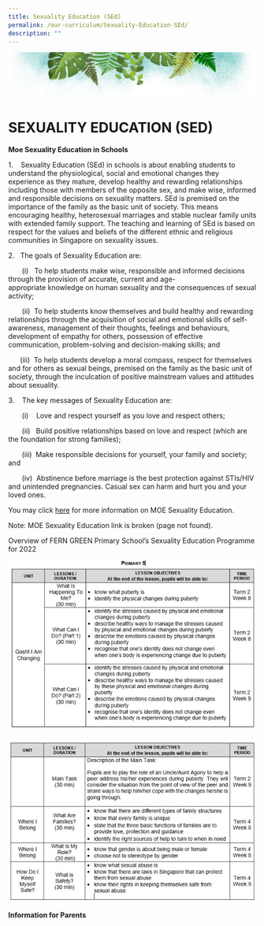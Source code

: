 ```yaml
---
title: Sexuality Education (SEd)
permalink: /our-curriculum/Sexuality-Education-SEd/
description: ""
---
```

![](/images/Banner.png)

# **SEXUALITY EDUCATION (SED)**

**Moe Sexua****l****ity Education in Schools**

1.    Sexuality Education (SEd) in schools is about enabling students to understand the physiological, social and emotional changes they experience as they mature, develop healthy and rewarding relationships including those with members of the opposite sex, and make wise, informed and responsible decisions on sexuality matters. SEd is premised on the importance of the family as the basic unit of society. This means encouraging healthy, heterosexual marriages and stable nuclear family units with extended family support. The teaching and learning of SEd is based on respect for the values and beliefs of the different ethnic and religious communities in Singapore on sexuality issues.

2.   The goals of Sexuality Education are:

       (i)   To help students make wise, responsible and informed decisions through the provision of accurate, current and age-appropriate knowledge on human sexuality and the consequences of sexual activity;

       (ii)  To help students know themselves and build healthy and rewarding relationships through the acquisition of social and emotional skills of self-awareness, management of their thoughts, feelings and behaviours, development of empathy for others, possession of effective communication, problem-solving and decision-making skills; and  

      (iii)  To help students develop a moral compass, respect for themselves and for others as sexual beings, premised on the family as the basic unit of society, through the inculcation of positive mainstream values and attitudes about sexuality.
			
			
3.    The key messages of Sexuality Education are:

       (i)    Love and respect yourself as you love and respect others;

       (ii)   Build positive relationships based on love and respect (which are the foundation for strong families);

       (iii)  Make responsible decisions for yourself, your family and society; and

       (iv)  Abstinence before marriage is the best protection against STIs/HIV and unintended pregnancies. Casual sex can harm and hurt you and your loved ones.
			 
			 
You may click [here](https://www.moe.gov.sg/education/programmes/social-and-emotional-learning/sexuality-education) for more information on MOE Sexuality Education.

Note: MOE Sexuality Education link is broken (page not found).

Overview of FERN GREEN Primary School’s Sexuality Education Programme for 2022

![](/images/SED1.jpeg)

![](/images/SED2.jpeg)

**Information for Parents**